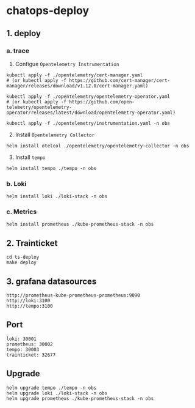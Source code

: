# chatops-deploy
## 1. deploy
### a. trace
1. Configue `Opentelemetry Instrumentation`
```
kubectl apply -f ./opentelemetry/cert-manager.yaml
# (or kubectl apply -f https://github.com/cert-manager/cert-manager/releases/download/v1.12.0/cert-manager.yaml)

kubectl apply -f ./opentelemetry/opentelemetry-operator.yaml
# (or kubectl apply -f https://github.com/open-telemetry/opentelemetry-operator/releases/latest/download/opentelemetry-operator.yaml)

kubectl apply -f ./opentelemetry/instrumentation.yaml -n obs
```
2. Install `Opentelemetry Collector`
```
helm install otelcol ./opentelemetry/opentelemetry-collector -n obs
```

3. Install `tempo`
```
helm install tempo ./tempo -n obs
```

### b. Loki
```
helm install loki ./loki-stack -n obs
```

### c. Metrics
```
helm install prometheus ./kube-prometheus-stack -n obs
```

## 2. Trainticket
```
cd ts-deploy
make deploy
```

## 3. grafana datasources
```
http://prometheus-kube-prometheus-prometheus:9090
http://loki:3100
http://tempo:3100
```
## Port
```
loki: 30001
prometheus: 30002
tempo: 30003
trainticket: 32677
```
## Upgrade
```
helm upgrade tempo ./tempo -n obs
helm upgrade loki ./loki-stack -n obs
helm upgrade prometheus ./kube-prometheus-stack -n obs
```
